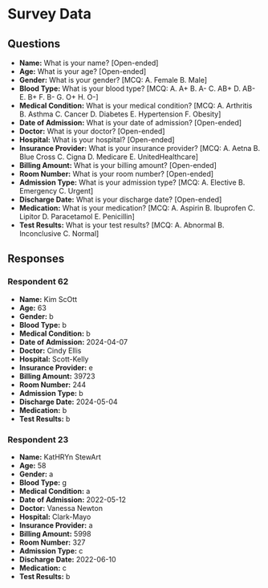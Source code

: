 # Survey Data

## Questions

- **Name:** What is your name? [Open-ended]
- **Age:** What is your age? [Open-ended]
- **Gender:** What is your gender? [MCQ: A. Female B. Male]
- **Blood Type:** What is your blood type? [MCQ: A. A+ B. A- C. AB+ D. AB- E. B+ F. B- G. O+ H. O-]
- **Medical Condition:** What is your medical condition? [MCQ: A. Arthritis B. Asthma C. Cancer D. Diabetes E. Hypertension F. Obesity]
- **Date of Admission:** What is your date of admission? [Open-ended]
- **Doctor:** What is your doctor? [Open-ended]
- **Hospital:** What is your hospital? [Open-ended]
- **Insurance Provider:** What is your insurance provider? [MCQ: A. Aetna B. Blue Cross C. Cigna D. Medicare E. UnitedHealthcare]
- **Billing Amount:** What is your billing amount? [Open-ended]
- **Room Number:** What is your room number? [Open-ended]
- **Admission Type:** What is your admission type? [MCQ: A. Elective B. Emergency C. Urgent]
- **Discharge Date:** What is your discharge date? [Open-ended]
- **Medication:** What is your medication? [MCQ: A. Aspirin B. Ibuprofen C. Lipitor D. Paracetamol E. Penicillin]
- **Test Results:** What is your test results? [MCQ: A. Abnormal B. Inconclusive C. Normal]

## Responses

### Respondent 62

- **Name:** Kim ScOtt
- **Age:** 63
- **Gender:** b
- **Blood Type:** b
- **Medical Condition:** b
- **Date of Admission:** 2024-04-07
- **Doctor:** Cindy Ellis
- **Hospital:** Scott-Kelly
- **Insurance Provider:** e
- **Billing Amount:** 39723
- **Room Number:** 244
- **Admission Type:** b
- **Discharge Date:** 2024-05-04
- **Medication:** b
- **Test Results:** b

### Respondent 23

- **Name:** KatHRYn StewArt
- **Age:** 58
- **Gender:** a
- **Blood Type:** g
- **Medical Condition:** a
- **Date of Admission:** 2022-05-12
- **Doctor:** Vanessa Newton
- **Hospital:** Clark-Mayo
- **Insurance Provider:** a
- **Billing Amount:** 5998
- **Room Number:** 327
- **Admission Type:** c
- **Discharge Date:** 2022-06-10
- **Medication:** c
- **Test Results:** b
